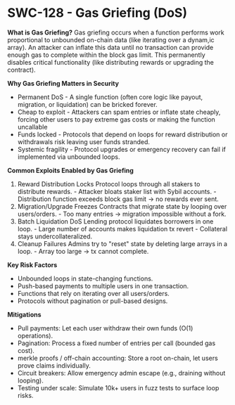 # SWC-128 - Gas Griefing (DoS)

**What is Gas Griefing?**
Gas griefing occurs when a function performs work proportional to unbounded on-chain data (like iterating over a dynam,ic array).  An attacker can inflate this data until no transaction can provide enough gas to complete within the block gas limit.  This permanently disables critical functionality (like distributing rewards or upgrading the contract).

**Why Gas Griefing Matters in Security**
- Permanent DoS - A single function (often core logic like payout, migration, or liquidation) can be bricked forever.
- Cheap to exploit - Attackers can spam entries or inflate state cheaply, forcing other users to pay extreme gas costs or making the function uncallable
- Funds locked - Protocols that depend on loops for reward distribution or withdrawals risk leaving user funds stranded.
- Systemic fragility - Protocol upgrades or emergency recovery can fail if implemented via unbounded loops.

**Common Exploits Enabled by Gas Griefing**
1.  Reward Distribution Locks
    Protocol loops through all stakers to distribute rewards.
        - Attacker bloats staker list with Sybil accounts.
        - Distribution function exceeds block gas limit -> no rewards ever sent.
2.  Migration/Upgrade Freezes
    Contracts that migrate state by looping over users/orders.
        - Too many entries -> migration impossible without a fork.
3.  Batch Liquidation DoS
    Lending protocol liquidates borrowers in one loop.
        - Large number of accounts makes liquidation tx revert
        - Collateral stays undercollateralized.
4.  Cleanup Failures
    Admins try to "reset" state by deleting large arrays in a loop.
        - Array too large -> tx cannot complete.

**Key Risk Factors**
- Unbounded loops in state-changing functions.
- Push-based payments to multiple users in one transaction.
- Functions that rely on iterating over all users/orders.
- Protocols without pagination or pull-based designs.

**Mitigations**
- Pull payments: Let each user withdraw their own funds (O(1) operations).
- Pagination: Process a fixed number of entries per call (bounded gas cost).
- merkle proofs / off-chain accounting: Store a root on-chain, let users prove claims individually.
- Circuit breakers: Allow emergency admin escape (e.g., draining without looping).
- Testing under scale: Simulate 10k+ users in fuzz tests to surface loop risks.